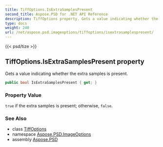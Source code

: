 ```yaml
---
title: TiffOptions.IsExtraSamplesPresent
second_title: Aspose.PSD for .NET API Reference
description: TiffOptions property. Gets a value indicating whether the extra samples is present
type: docs
weight: 240
url: /net/aspose.psd.imageoptions/tiffoptions/isextrasamplespresent/
---
```

{{< psd/tize >}}
## TiffOptions.IsExtraSamplesPresent property

Gets a value indicating whether the extra samples is present.

```csharp
public bool IsExtraSamplesPresent { get; }
```

### Property Value

`true` if the extra samples is present; otherwise, `false`.

### See Also

* class [TiffOptions](../)
* namespace [Aspose.PSD.ImageOptions](../../tiffoptions/)
* assembly [Aspose.PSD](../../../)


